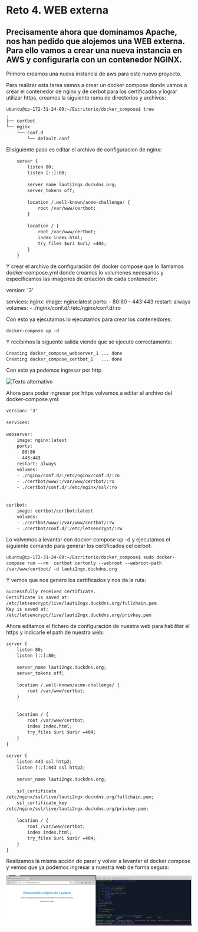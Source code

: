 # Reto 4. WEB externa

## Precisamente ahora que dominamos Apache, nos han pedido que alojemos una WEB externa. Para ello vamos a crear una nueva instancia en AWS y configurarla con un contenedor NGINX.

Primero creamos una nueva instancia de aws para este nuevo proyecto.

Para realizar esta tarea vamos  a crear un docker compose donde vamos a crear el contenedor de nginx y de cerbot para los certificados y lograr utilizar https, creamos la siguiente rama de directorios y archivos:

    ubuntu@ip-172-31-24-89:~/Escritorio/docker_compose$ tree
    .
    ├── certbot
    └── nginx
        └── conf.d
            └── default.conf

El siguiente paso es editar el archivo de configuracion de nginx:

        server {
            listen 80;
            listen [::]:80;

            server_name lauti2ngx.duckdns.org;
            server_tokens off;

            location /.well-known/acme-challenge/ {
                root /var/www/certbot;
            }

            location / {
                root /var/www/certbot;
                index index.html;
                try_files $uri $uri/ =404;
            }
        }



    
Y crear el archivo de configuración del docker compose que lo llamamos docker-compose.yml donde creamos lo volumenes necesarios y especificamos las imagenes de creación de cada contenedor:

version: '3'
 
services:
  nginx:
    image: nginx:latest
    ports:
      - 80:80
      - 443:443
    restart: always
    volumes:
      - ./nginx/conf.d/:/etc/nginx/conf.d/:ro

Con esto ya ejecutamos lo ejecutamos para crear los contenedores:

    docker-compose up -d

Y recibimos la siguente salida viendo que se ejecuto correctamente:

    Creating docker_compose_webserver_1 ... done
    Creating docker_compose_certbot_1   ... done

Con esto ya podemos ingresar por http

![Texto alternativo](tarea4.imgs/01ç.png)

Ahora para poder ingresar por https volvemos a editar el archivo del docker-compose.yml:

    version: '3'
 
    services:
    
    webserver:
        image: nginx:latest
        ports:
        - 80:80
        - 443:443
        restart: always
        volumes:
        - ./nginx/conf.d/:/etc/nginx/conf.d/:ro
        - ./certbot/www/:/var/www/certbot/:ro
        - ./certbot/conf.d/:/etc/nginx/ssl/:ro

    
    certbot:
        image: certbot/certbot:latest
        volumes:
        - ./certbot/www/:/var/www/certbot/:rw
        - ./certbot/conf.d/:/etc/letsencrypt/:rw

Lo volvemos a levantar con docker-compose up -d y ejecutamos el siguiente comando para generar los certificados cel cerbot:

    ubuntu@ip-172-31-24-89:~/Escritorio/docker_compose$ sudo docker-compose run --rm  certbot certonly --webroot --webroot-path /var/www/certbot/ -d lauti2ngx.duckdns.org

Y vemos que nos genero los certificados y nos da la ruta:

    Successfully received certificate.
    Certificate is saved at: /etc/letsencrypt/live/lauti2ngx.duckdns.org/fullchain.pem
    Key is saved at:         /etc/letsencrypt/live/lauti2ngx.duckdns.org/privkey.pem

Ahora editamos el fichero de configuración de nuestra web para habilitar el https y indicarle el path de nuestra web:

    server {
        listen 80;
        listen [::]:80;

        server_name lauti2ngx.duckdns.org;
        server_tokens off;

        location /.well-known/acme-challenge/ {
            root /var/www/certbot;
        }

        
        location / {
            root /var/www/certbot;
            index index.html;
            try_files $uri $uri/ =404;
        }
    }

    server {
        listen 443 ssl http2;
        listen [::]:443 ssl http2;

        server_name lauti2ngx.duckdns.org;

        ssl_certificate /etc/nginx/ssl/live/lauti2ngx.duckdns.org/fullchain.pem;
        ssl_certificate_key /etc/nginx/ssl/live/lauti2ngx.duckdns.org/privkey.pem;

        location / {
            root /var/www/certbot;
            index index.html;
            try_files $uri $uri/ =404;
        }
    }


Realizamos la misma acción de parar y volver a levantar el docker compose y vemos que ya podemos ingresar a nuestra web de forma segura:


![Texto alternativo](tarea4.imgs/02.png)











